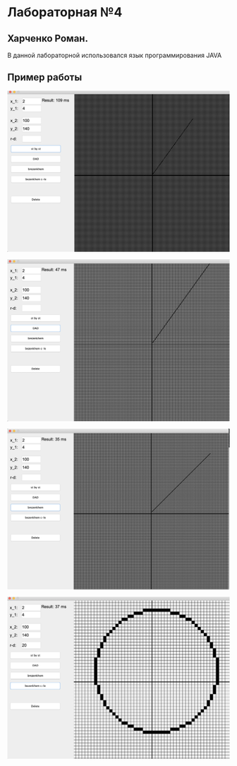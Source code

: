 # Лабораторная №4

## Харченко Роман.

В данной лабораторной использовался язык программирования JAVA

## Пример работы


![Screen of work example_1](https://github.com/elya701/bsu_sem4/blob/main/CG/lab4/screens/1.png)

![Screen of work example_2](https://github.com/elya701/bsu_sem4/blob/main/CG/lab4/screens/2.png)

![Screen of work example_3](https://github.com/elya701/bsu_sem4/blob/main/CG/lab4/screens/3.png)

![Screen of work example_4](https://github.com/elya701/bsu_sem4/blob/main/CG/lab4/screens/4.png)


